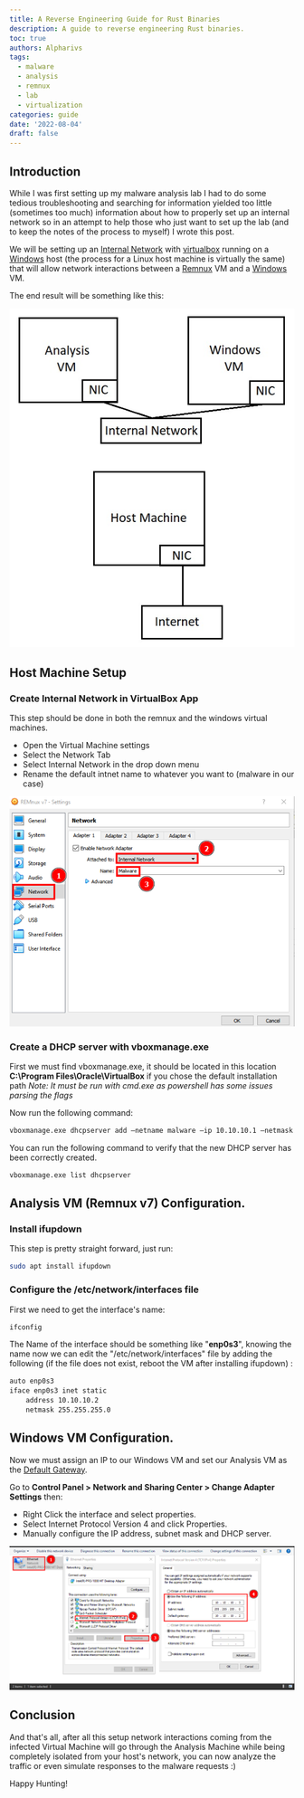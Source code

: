 ```yaml
---
title: A Reverse Engineering Guide for Rust Binaries
description: A guide to reverse engineering Rust binaries.
toc: true
authors: Alpharivs
tags:
  - malware
  - analysis
  - remnux
  - lab
  - virtualization
categories: guide
date: '2022-08-04'
draft: false
---
```


## Introduction

While I was first setting up my malware analysis lab I had to do some tedious troubleshooting and searching for information yielded too little (sometimes too much) information about how to properly set up an internal network so in an attempt to help those who just want to set up the lab (and to keep the notes of the process to myself) I wrote this post.

We will be setting up an [Internal Network](https://docs.oracle.com/en/virtualization/virtualbox/6.0/user/network_internal.html) with [virtualbox](https://www.virtualbox.org/) running on a [Windows](https://www.microsoft.com/en-us/windows) host (the process for a Linux host machine is virtually the same) that will allow network interactions between a [Remnux](https://remnux.org/) VM and a [Windows](https://www.microsoft.com/en-us/windows) VM.

The end result will be something like this:

![internal](images/Internal_network.jpg)

## Host Machine Setup

### Create Internal Network in VirtualBox App

This step should be done in both the remnux and the windows virtual machines.

- Open the Virtual Machine settings
- Select the Network Tab
- Select Internal Network in the drop down menu
- Rename the default intnet name to whatever you want to (malware in our case)

![app_setup](images/app_setup.png)

### Create a DHCP server with vboxmanage.exe

First we must find vboxmanage.exe, it should be located in this location __C:\Program Files\Oracle\VirtualBox__ if you chose the default installation path *Note: It must be run with cmd.exe as powershell has some issues parsing the flags*

Now run the following command:
```cmd
vboxmanage.exe dhcpserver add —netname malware —ip 10.10.10.1 —netmask 255.255.255.0 —lowerip 10.10.10.2 —upperip 10.10.10.5 —enable
```
You can run the following command to verify that the new DHCP server has been correctly created.
```cmd
vboxmanage.exe list dhcpserver
```

## Analysis VM (Remnux v7) Configuration.

### Install ifupdown
This step is pretty straight forward, just run:
```bash
sudo apt install ifupdown
```
### Configure the /etc/network/interfaces file
First we need to get the interface's name:
```bash
ifconfig
```
The Name of the interface should be something like "__enp0s3__", knowing the name now we can edit the "/etc/network/interfaces" file by adding the following (if the file does not exist, reboot the VM after installing ifupdown) :
```bash
auto enp0s3
iface enp0s3 inet static
	address 10.10.10.2
	netmask 255.255.255.0
```

## Windows VM Configuration.

Now we must assign an IP to our Windows VM and set our Analysis VM as the [Default Gateway](https://en.wikipedia.org/wiki/Default_gateway).

Go to __Control Panel > Network and Sharing Center > Change Adapter Settings__ then:

- Right Click the interface and select properties.
- Select Internet Protocol Version 4 and click Properties.
- Manually configure the IP address, subnet mask and DHCP server.

![win_setup](images/win_setup.png)

## Conclusion

And that's all, after all this setup network interactions coming from the infected Virtual Machine will go through the Analysis Machine while being completely isolated from your host's network, you can now analyze the traffic or even simulate responses to the malware requests :)

Happy Hunting!